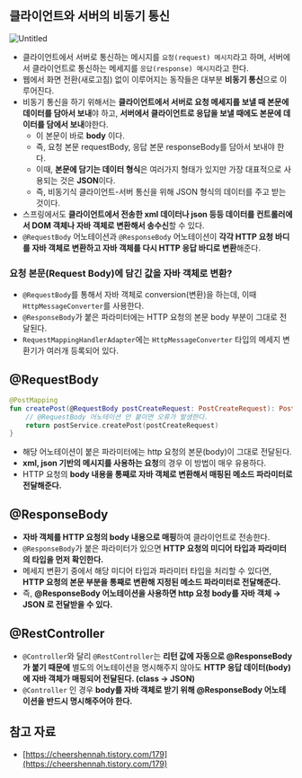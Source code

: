 ## 클라이언트와 서버의 비동기 통신

![Untitled](https://img1.daumcdn.net/thumb/R1280x0/?scode=mtistory2&fname=https%3A%2F%2Fblog.kakaocdn.net%2Fdn%2FsxcOu%2Fbtq4eKsIpSZ%2FkntlVrm6YznC7PKyBHemH1%2Fimg.png)

- 클라이언트에서 서버로 통신하는 메시지를 `요청(request) 메시지`라고 하며, 서버에서 클라이언트로 통신하는 메세지를 `응답(response) 메시지`라고 한다.
- 웹에서 화면 전환(새로고침) 없이 이루어지는 동작들은 대부분 **비동기 통신**으로 이루어진다.
- 비동기 통신을 하기 위해서는 **클라이언트에서 서버로 요청 메세지를 보낼 때 본문에 데이터를 담아서 보내**야 하고, **서버에서 클라이언트로 응답을 보낼 때에도 본문에 데이터를 담에서 보내**야한다.
    - 이 본문이 바로 **body** 이다.
    - 즉, 요청 본문 requestBody, 응답 본문 responseBody를 담아서 보내야 한다.
    - 이때, **본문에 담기는 데이터 형식**은 여러가지 형태가 있지만 가장 대표적으로 사용되는 것은 **JSON**이다.
    - 즉, 비동기식 클라이언트-서버 통신을 위해 JSON 형식의 데이터를 주고 받는 것이다.
- 스프링에서도 **클라이언트에서 전송한 xml 데이터나 json 등등 데이터를 컨트롤러에서 DOM 객체나 자바 객체로 변환해서 송수신**할 수 있다.
- `@RequestBody` 어노테이션과 `@ResponseBody` 어노테이션이 **각각 HTTP 요청 바디를 자바 객체로 변환하고 자바 객체를 다시 HTTP 응답 바디로 변환**해준다.

### 요청 본문(Request Body)에 담긴 값을 자바 객체로 변환?

- `@RequestBody`를 통해서 자바 객체로 conversion(변환)을 하는데, 이때 `HttpMessageConverter`를 사용한다.
- `@ResponseBody`가 붙은 파라미터에는 HTTP 요청의 본문 body 부분이 그대로 전달된다.
- `RequestMappingHandlerAdapter`에는 `HttpMessageConverter` 타입의 메세지 변환기가 여러개 등록되어 있다.

## @RequestBody

```kotlin
@PostMapping
fun createPost(@RequestBody postCreateRequest: PostCreateRequest): PostResponse {
    // @RequestBody 어노테이션 안 붙이면 오류가 발생한다.
    return postService.createPost(postCreateRequest)
}
```

- 해당 어노테이션이 붙은 파라미터에는 http 요청의 본문(body)이 그대로 전달된다.
- **xml, json 기반의 메시지를 사용하는 요청**의 경우 이 방법이 매우 유용하다.
- HTTP 요청의 **body 내용을 통째로 자바 객체로 변환해서 매핑된 메소드 파라미터로 전달해준다.**

## @ResponseBody

- **자바 객체를 HTTP 요청의 body 내용으로 매핑**하여 클라이언트로 전송한다.
- `@ResponseBody`가 붙은 파라미터가 있으면 **HTTP 요청의 미디어 타입과 파라미터의 타입을 먼저 확인한다.**
- 메세지 변환기 중에서 해당 미디어 타입과 파라미터 타입을 처리할 수 있다면, **HTTP 요청의 본문 부분을 통째로 변환해 지정된 메소드 파라미터로 전달해준다.**
- 즉, **@ResponseBody 어노테이션을 사용하면 http 요청 body를 자바 객체 → JSON 로 전달받을 수 있다.**

## @RestController

- `@Controller`와 달리 `@RestController`는 **리턴 값에 자동으로 @ResponseBody가 붙기 때문에** 별도의 어노테이션을 명시해주지 않아도 **HTTP 응답 데이터(body)에 자바 객체가 매핑되어 전달된다. (class → JSON)**
- `@Controller` 인 경우 **body를 자바 객체로 받기 위해 @ResponseBody 어노테이션을 반드시 명시해주어야 한다.**

## 참고 자료

- [https://cheershennah.tistory.com/179](https://cheershennah.tistory.com/179)